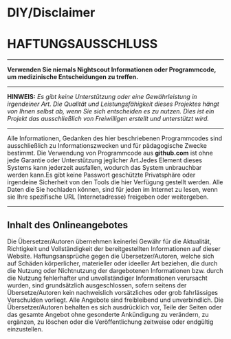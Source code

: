 # DIY/Disclaimer

# **HAFTUNGSAUSSCHLUSS**

---

**Verwenden Sie niemals Nightscout Informationen oder Programmcode, um medizinische Entscheidungen zu treffen.**

---

**HINWEIS:** *Es gibt keine Unterstützung oder eine Gewährleistung in irgendeiner Art. Die Qualität und Leistungsfähigkeit dieses Projektes hängt von Ihnen selbst ab, wenn Sie sich entscheiden es zu nutzen. Dies ist ein Projekt das ausschließlich von Freiwilligen erstellt und unterstützt wird.*



---


Alle Informationen, Gedanken des hier beschriebenen Programmcodes sind ausschließlich zu Informationszwecken und für pädagogische Zwecke bestimmt. Die Verwendung von Programmcode aus **github.com** ist ohne jede Garantie oder Unterstützung jeglicher Art.Jedes Element dieses Systems kann jederzeit ausfallen, wodurch das System unbrauchbar werden kann.Es gibt keine Passwort geschützte Privatsphäre oder irgendeine Sicherheit von den Tools die hier Verfügung gestellt werden. Alle Daten die Sie hochladen können, sind für jeden im Internet zu lesen, wenn sie Ihre spezifische URL (Internetadresse) freigeben oder weitergeben.



---


## Inhalt des Onlineangebotes

Die Übersetzer/Autoren übernehmen keinerlei Gewähr für die Aktualität, Richtigkeit und Vollständigkeit der bereitgestellten Informationen auf dieser Website. Haftungsansprüche gegen die Übersetzer/Autoren, welche sich auf Schäden körperlicher, materieller oder ideeller Art beziehen, die durch die Nutzung oder Nichtnutzung der dargebotenen Informationen bzw. durch die Nutzung fehlerhafter und unvollständiger Informationen verursacht wurden, sind grundsätzlich ausgeschlossen, sofern seitens der Übersetze/Autoren kein nachweislich vorsätzliches oder grob fahrlässiges Verschulden vorliegt. Alle Angebote sind freibleibend und unverbindlich. Die Übersetzer/Autoren behalten es sich ausdrücklich vor, Teile der Seiten oder das gesamte Angebot ohne gesonderte Ankündigung zu verändern, zu ergänzen, zu löschen oder die Veröffentlichung zeitweise oder endgültig einzustellen.



